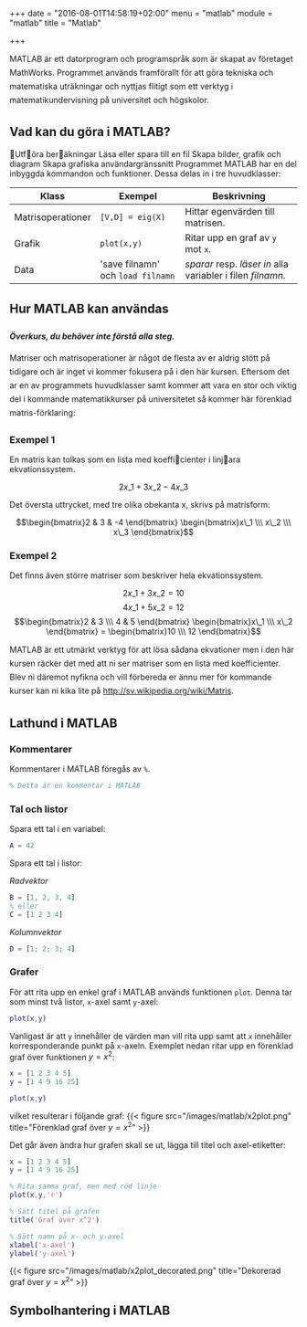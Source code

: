 +++
date = "2016-08-01T14:58:19+02:00"
menu = "matlab"
module = "matlab"
title = "Matlab"

+++

MATLAB är ett datorprogram och programspråk som är skapat av företaget MathWorks. Programmet används framförallt för att göra tekniska och matematiska uträkningar och nyttjas flitigt som ett verktyg i matematikundervisning på universitet och högskolor.

## Vad kan du göra i MATLAB?
Utföra beräkningar
Läsa eller spara till en fil
Skapa bilder, grafik och diagram
Skapa grafiska användargränssnitt
Programmet MATLAB har en del inbyggda kommandon och funktioner.
Dessa delas in i tre huvudklasser:

| Klass             | Exempel                           | Beskrivning                                                 |
| ----------------- | --------------------------------- |------------------------------------------------------------ |
| Matrisoperationer | `[V,D] = eig(X)`                  | Hittar egenvärden till matrisen.                            |
| Grafik            | `plot(x,y)`                       | Ritar upp en graf av `y` mot `x`.                           |
| Data              | 'save filnamn' och `load filnamn` | *sparar* resp. *läser in* alla variabler i filen *filnamn*. |

## Hur MATLAB kan användas
**_Överkurs, du behöver inte förstå alla steg._**

Matriser och matrisoperationer är något de flesta av er aldrig stött på tidigare och är inget vi kommer fokusera på i den här kursen. Eftersom det ar en av programmets huvudklasser samt kommer att vara en stor och viktig del i kommande matematikkurser på universitetet så kommer här förenklad matris-förklaring:

### Exempel 1
En matris kan tolkas som en lista med koefficienter i linjara ekvationssystem.

$$2x\_1+3x\_2-4x\_3$$

Det översta uttrycket, med tre olika obekanta x, skrivs på matrisform:

$$\begin{bmatrix}2 & 3 & -4 \end{bmatrix} \begin{bmatrix}x\_1 \\\ x\_2 \\\ x\_3 \end{bmatrix}$$

### Exempel 2
Det finns även större matriser som beskriver hela ekvationssystem.

$$2x\_1+3x\_2 = 10$$
$$4x\_1+5x\_2 = 12$$
$$\begin{bmatrix}2 & 3 \\\ 4 & 5 \end{bmatrix} \begin{bmatrix}x\_1 \\\ x\_2 \end{bmatrix} = \begin{bmatrix}10 \\\ 12 \end{bmatrix}$$

MATLAB är ett utmärkt verktyg för att lösa sådana ekvationer men i den här kursen räcker det med att ni ser matriser som en lista med koefficienter. Blev ni däremot nyfikna och vill förbereda er ännu mer för kommande kurser kan ni kika lite på http://sv.wikipedia.org/wiki/Matris.


## Lathund i MATLAB
### Kommentarer
Kommentarer i MATLAB föregås av `%`.
``` matlab
% Detta är en kommentar i MATLAB
```

### Tal och listor

Spara ett tal i en variabel:
``` matlab
A = 42
```
Spara ett tal i listor:

*Radvektor*
``` matlab
B = [1, 2, 3, 4]
% eller
C = [1 2 3 4]
```

*Kolumnvektor*
``` matlab
D = [1; 2; 3; 4]
```

### Grafer
För att rita upp en enkel graf i MATLAB används funktionen `plot`. Denna tar som
minst två listor, `x`-axel samt `y`-axel:
``` matlab
plot(x,y)
```

Vanligast är att `y` innehåller de värden man vill rita upp samt att `x`
innehåller korresponderande punkt på `x`-axeln. Exemplet nedan ritar upp en
förenklad graf över funktionen $y = x^2$:
``` matlab
x = [1 2 3 4 5]
y = [1 4 9 16 25]

plot(x,y)
```
vilket resulterar i följande graf:
{{< figure src="/images/matlab/x2plot.png" title="Förenklad graf över $y=x^2$" >}}

Det går även ändra hur grafen skall se ut, lägga till titel och axel-etiketter:

``` matlab
x = [1 2 3 4 5]
y = [1 4 9 16 25]

% Rita samma graf, men med röd linje
plot(x,y,'r')

% Sätt titel på grafen
title('Graf över x^2')

% Sätt namn på x- och y-axel
xlabel('x-axel')
ylabel('y-axel')
```

{{< figure src="/images/matlab/x2plot_decorated.png" title="Dekorerad graf över $y=x^2$" >}}

## Symbolhantering i MATLAB
